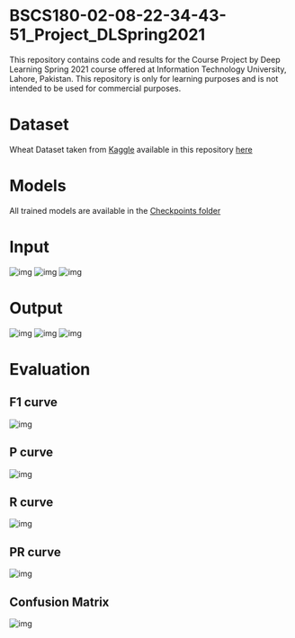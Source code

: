 # BSCS180-02-08-22-34-43-51_Project_DLSpring2021
This repository contains code and results for the Course Project by Deep Learning Spring 2021 course offered at Information Technology University, Lahore, Pakistan. This repository is only for learning purposes and is not intended to be used for commercial purposes.
# Dataset
Wheat Dataset taken from [Kaggle](https://www.kaggle.com/c/global-wheat-detection/data) available in this repository [here](https://github.com/Shuja-Mahmood/BSCS180-02-08-22-34-43-51_Project_DLSpring2021/tree/main/yolov5/Wheat_data/labels)
# Models
All trained models are available in the [Checkpoints folder]()
# Input
![img](https://github.com/Shuja-Mahmood/BSCS180-02-08-22-34-43-51_Project_DLSpring2021/blob/main/images/ad3fea21b_inp.jpg)
![img](https://github.com/Shuja-Mahmood/BSCS180-02-08-22-34-43-51_Project_DLSpring2021/blob/main/images/b2de96e22_inp.jpg)
![img](https://github.com/Shuja-Mahmood/BSCS180-02-08-22-34-43-51_Project_DLSpring2021/blob/main/images/b77e8c906_inp.jpg)
# Output
![img](https://github.com/Shuja-Mahmood/BSCS180-02-08-22-34-43-51_Project_DLSpring2021/blob/main/images/ad3fea21b.jpg)
![img](https://github.com/Shuja-Mahmood/BSCS180-02-08-22-34-43-51_Project_DLSpring2021/blob/main/images/b2de96e22.jpg)
![img](https://github.com/Shuja-Mahmood/BSCS180-02-08-22-34-43-51_Project_DLSpring2021/blob/main/images/b77e8c906.jpg)
# Evaluation
## F1 curve
![img](https://github.com/Shuja-Mahmood/BSCS180-02-08-22-34-43-51_Project_DLSpring2021/blob/main/images/F1_curve.png)
## P curve
![img](https://github.com/Shuja-Mahmood/BSCS180-02-08-22-34-43-51_Project_DLSpring2021/blob/main/images/P_curve.png)
## R curve
![img](https://github.com/Shuja-Mahmood/BSCS180-02-08-22-34-43-51_Project_DLSpring2021/blob/main/images/R_curve.png)
## PR curve
![img](https://github.com/Shuja-Mahmood/BSCS180-02-08-22-34-43-51_Project_DLSpring2021/blob/main/images/PR_curve.png)
## Confusion Matrix
![img](https://github.com/Shuja-Mahmood/BSCS180-02-08-22-34-43-51_Project_DLSpring2021/blob/main/images/confusion_matrix.png)
